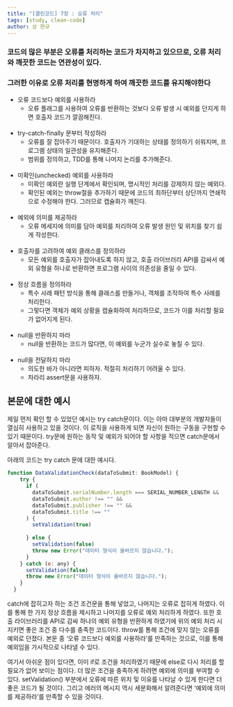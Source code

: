 ```yaml
---
title: "[클린코드] 7장 : 오류 처리"
tags: [study, clean-code]
author: 상 한규
---
```

### 코드의 많은 부분은 오류를 처리하는 코드가 차지하고 있으므로, 오류 처리와 깨끗한 코드는 연관성이 있다.
### 그러한 이유로 오류 처리를 현명하게 하여 깨끗한 코드를 유지해야한다

- 오류 코드보다 예외를 사용하라
    - 오류 플래그를 사용하여 오류를 반환하는 것보다 오류 발생 시 예외를 던지게 하면 호출자 코드가 깔끔해진다.
<br><br>
- try-catch-finally 문부터 작성하라
    - 오류를 잘 잡아주기 때문이다. 호출자가 기대하는 상태를 정의하기 쉬워지며, 프로그램 상태의 일관성을 유지해준다.
    - 범위를 정의하고, TDD를 통해 나머지 논리를 추가해준다.
<br><br>
- 미확인(unchecked) 예외를 사용하라
    - 미확인 예외란 실행 단계에서 확인되며, 명시적인 처리를 강제하지 않는 예외다.
    - 확인된 예외는 throw절을 추가하기 때문에 코드의 최하단부터 상단까지 연쇄적으로 수정해야 한다. 그러므로 캡슐화가 깨진다.
<br><br>
- 예외에 의미를 제공하라
    - 오류 메세지에 의미를 담아 예외를 처리하여 오류 발생 원인 및 위치를 찾기 쉽게 작성한다.
<br><br>
- 호출자를 고려하여 예외 클래스를 정의하라
    - 모든 예외를 호출자가 잡아내도록 하지 않고, 호출 라이브러리 API를 감싸서 예외 유형을 하나로 반환하면 프로그램 사이의 의존성을 줄일 수 있다.
<br><br>
- 정상 흐름을 정의하라
    - 특수 사례 패턴 방식을 통해 클래스를 만들거나, 객체를 조작하여 특수 사례를 처리한다.
    - 그렇다면 객체가 예외 상황을 캡슐화하여 처리하므로, 코드가 이를 처리할 필요가 없어지게 된다.
<br><br>
- null을 반환하지 마라
    - null을 반환하는 코드가 많다면, 이 예외를 누군가 실수로 놓칠 수 있다.
<br><br>
- null을 전달하지 마라
    - 의도한 바가 아니라면 피하자. 적절히 처리하기 어려울 수 있다.
    - 차라리 assert문을 사용하자.

## 본문에 대한 예시

제일 먼저 확인 할 수 있었던 예시는 try catch문이다. 이는 아마 대부분의 개발자들이 열심히 사용하고 있을 것이다. 이 로직을 사용하게 되면 자신이 원하는 구동을 구현할 수 있기 때문이다. try문에 원하는 동작 및 예외가 되어야 할 사항을 적으면 catch문에서 알아서 잡아준다.

아래의 코드는 try catch 문에 대한 예시다.

```jsx
function DataValidationCheck(dataToSubmit: BookModel) {
    try {
      if (
        dataToSubmit.serialNumber.length === SERIAL_NUMBER_LENGTH &&
        dataToSubmit.author !== "" &&
        dataToSubmit.publisher !== "" &&
        dataToSubmit.title !== ""
      ) {
        setValidation(true)
        
      } else {
        setValidation(false)
        throw new Error("데이터 형식이 올바르지 않습니다.");
      }
    } catch (e: any) {
      setValidation(false)
      throw new Error("데이터 형식이 올바르지 않습니다.");
    }
  }
```

catch에 잡히고자 하는 조건 조건문을 통해 넣었고, 나머지는 오류로 잡히게 하였다. 이를 통해 한 가지 정상 흐름을 제시하고 나머지를 오류로 예외 처리하게 하였다. 또한 호출 라이브러리를 API로 감싸 하나의 예외 유형을 반환하게 하였기에 위의 예외 처리 시 지키면 좋은 조건 중 다수를 충족한 코드이다. throw를 통해 조건에 맞지 않는 오류를 예외로 던졌다. 본문 중 ‘오류 코드보다 예외를 사용하라’를 만족하는 것으로, 이를 통해 예외임을 가시적으로 나타낼 수 있다.

 여기서 아쉬운 점이 있다면, 이미 if로 조건을 처리하였기 때문에 else로 다시 처리를 할 필요가 없어 보이는 점이다. 더 많은 조건을 충족하게 하려면 예외에 의미를 부여할 수 있다. setValidation() 부분에서 오류에 따른 위치 및 이유를 나타날 수 있게 한다면 더 좋은 코드가 될 것이다. 그리고 에러의 메시지 역시 세분화해서 알려준다면 ‘예외에 의미를 제공하라’를 만족할 수 있을 것이다.
